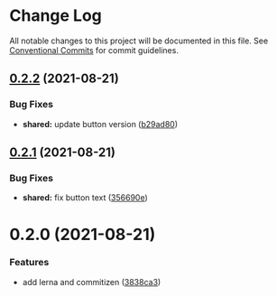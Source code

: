 # Change Log

All notable changes to this project will be documented in this file.
See [Conventional Commits](https://conventionalcommits.org) for commit guidelines.

## [0.2.2](https://github.com/JoselynDRF/monorepo-lerna-commitizen/compare/@ui/shared@0.2.1...@ui/shared@0.2.2) (2021-08-21)


### Bug Fixes

* **shared:** update button version ([b29ad80](https://github.com/JoselynDRF/monorepo-lerna-commitizen/commit/b29ad8041bbe07233ac86072b4612bba6fc47d3f))





## [0.2.1](https://github.com/JoselynDRF/monorepo-lerna-commitizen/compare/@ui/shared@0.2.0...@ui/shared@0.2.1) (2021-08-21)


### Bug Fixes

* **shared:** fix button text ([356690e](https://github.com/JoselynDRF/monorepo-lerna-commitizen/commit/356690e0730a807d8ba69621134ce5b61851363c))





# 0.2.0 (2021-08-21)


### Features

* add lerna and commitizen ([3838ca3](https://github.com/JoselynDRF/monorepo-lerna-commitizen/commit/3838ca30b185dddcc9ce76a9aed6703583499fd7))
